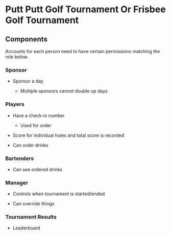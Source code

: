 # Putt Putt Golf Tournament Or Frisbee Golf Tournament

## Components

Accounts for each person need to have certain permissions matching the 
role below.

### Sponsor

- Sponsor a day

  - Multiple sponsors cannot double up days

### Players

- Have a check-in number

  - Used for order

- Score for individual holes and total score is recorded

- Can order drinks

### Bartenders

- Can see ordered drinks

### Manager

- Controls when tournament is started/ended

- Can override things

### Tournament Results

- Leaderboard
